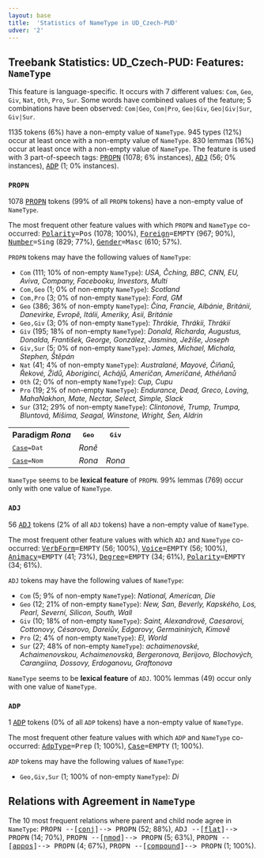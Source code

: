 ```yaml
---
layout: base
title:  'Statistics of NameType in UD_Czech-PUD'
udver: '2'
---
```


## Treebank Statistics: UD_Czech-PUD: Features: `NameType`

This feature is language-specific.
It occurs with 7 different values: `Com`, `Geo`, `Giv`, `Nat`, `Oth`, `Pro`, `Sur`.
Some words have combined values of the feature; 5 combinations have been observed: `Com|Geo`, `Com|Pro`, `Geo|Giv`, `Geo|Giv|Sur`, `Giv|Sur`.

1135 tokens (6%) have a non-empty value of `NameType`.
945 types (12%) occur at least once with a non-empty value of `NameType`.
830 lemmas (16%) occur at least once with a non-empty value of `NameType`.
The feature is used with 3 part-of-speech tags: <tt><a href="cs_pud-pos-PROPN.html">PROPN</a></tt> (1078; 6% instances), <tt><a href="cs_pud-pos-ADJ.html">ADJ</a></tt> (56; 0% instances), <tt><a href="cs_pud-pos-ADP.html">ADP</a></tt> (1; 0% instances).

### `PROPN`

1078 <tt><a href="cs_pud-pos-PROPN.html">PROPN</a></tt> tokens (99% of all `PROPN` tokens) have a non-empty value of `NameType`.

The most frequent other feature values with which `PROPN` and `NameType` co-occurred: <tt><a href="cs_pud-feat-Polarity.html">Polarity</a></tt><tt>=Pos</tt> (1078; 100%), <tt><a href="cs_pud-feat-Foreign.html">Foreign</a></tt><tt>=EMPTY</tt> (967; 90%), <tt><a href="cs_pud-feat-Number.html">Number</a></tt><tt>=Sing</tt> (829; 77%), <tt><a href="cs_pud-feat-Gender.html">Gender</a></tt><tt>=Masc</tt> (610; 57%).

`PROPN` tokens may have the following values of `NameType`:

* `Com` (111; 10% of non-empty `NameType`): <em>USA, Čching, BBC, CNN, EU, Aviva, Company, Facebooku, Investors, Multi</em>
* `Com,Geo` (1; 0% of non-empty `NameType`): <em>Scotland</em>
* `Com,Pro` (3; 0% of non-empty `NameType`): <em>Ford, GM</em>
* `Geo` (386; 36% of non-empty `NameType`): <em>Čína, Francie, Albánie, Británii, Danevirke, Evropě, Itálii, Ameriky, Asii, Británie</em>
* `Geo,Giv` (3; 0% of non-empty `NameType`): <em>Thrákie, Thrákii, Thrákií</em>
* `Giv` (195; 18% of non-empty `NameType`): <em>Donald, Richarda, Augustus, Donalda, František, George, González, Jasmína, Ježíše, Joseph</em>
* `Giv,Sur` (5; 0% of non-empty `NameType`): <em>James, Michael, Michala, Stephen, Štěpán</em>
* `Nat` (41; 4% of non-empty `NameType`): <em>Australané, Mayové, Číňanů, Řekové, Židů, Aboriginci, Achájů, Američan, Američané, Athéňanů</em>
* `Oth` (2; 0% of non-empty `NameType`): <em>Cup, Cupu</em>
* `Pro` (19; 2% of non-empty `NameType`): <em>Endurance, Dead, Greco, Loving, MahaNakhon, Mate, Nectar, Select, Simple, Slack</em>
* `Sur` (312; 29% of non-empty `NameType`): <em>Clintonové, Trump, Trumpa, Bluntová, Mišima, Seagal, Winstone, Wright, Šen, Aldrin</em>

<table>
  <tr><th>Paradigm <i>Rona</i></th><th><tt>Geo</tt></th><th><tt>Giv</tt></th></tr>
  <tr><td><tt><tt><a href="cs_pud-feat-Case.html">Case</a></tt><tt>=Dat</tt></tt></td><td><em>Roně</em></td><td></td></tr>
  <tr><td><tt><tt><a href="cs_pud-feat-Case.html">Case</a></tt><tt>=Nom</tt></tt></td><td><em>Rona</em></td><td><em>Rona</em></td></tr>
</table>

`NameType` seems to be **lexical feature** of `PROPN`. 99% lemmas (769) occur only with one value of `NameType`.

### `ADJ`

56 <tt><a href="cs_pud-pos-ADJ.html">ADJ</a></tt> tokens (2% of all `ADJ` tokens) have a non-empty value of `NameType`.

The most frequent other feature values with which `ADJ` and `NameType` co-occurred: <tt><a href="cs_pud-feat-VerbForm.html">VerbForm</a></tt><tt>=EMPTY</tt> (56; 100%), <tt><a href="cs_pud-feat-Voice.html">Voice</a></tt><tt>=EMPTY</tt> (56; 100%), <tt><a href="cs_pud-feat-Animacy.html">Animacy</a></tt><tt>=EMPTY</tt> (41; 73%), <tt><a href="cs_pud-feat-Degree.html">Degree</a></tt><tt>=EMPTY</tt> (34; 61%), <tt><a href="cs_pud-feat-Polarity.html">Polarity</a></tt><tt>=EMPTY</tt> (34; 61%).

`ADJ` tokens may have the following values of `NameType`:

* `Com` (5; 9% of non-empty `NameType`): <em>National, American, Die</em>
* `Geo` (12; 21% of non-empty `NameType`): <em>New, San, Beverly, Kapského, Los, Pearl, Severní, Silicon, South, Wall</em>
* `Giv` (10; 18% of non-empty `NameType`): <em>Saint, Alexandrově, Caesarovi, Cottonovy, Césarovo, Dareiův, Edgarovy, Germaininých, Kimově</em>
* `Pro` (2; 4% of non-empty `NameType`): <em>El, World</em>
* `Sur` (27; 48% of non-empty `NameType`): <em>achaimenovské, Achaimenovskou, Achaimenovská, Bergeronova, Berijovo, Blochových, Carangiina, Dossovy, Erdoganovu, Graftonova</em>

`NameType` seems to be **lexical feature** of `ADJ`. 100% lemmas (49) occur only with one value of `NameType`.

### `ADP`

1 <tt><a href="cs_pud-pos-ADP.html">ADP</a></tt> tokens (0% of all `ADP` tokens) have a non-empty value of `NameType`.

The most frequent other feature values with which `ADP` and `NameType` co-occurred: <tt><a href="cs_pud-feat-AdpType.html">AdpType</a></tt><tt>=Prep</tt> (1; 100%), <tt><a href="cs_pud-feat-Case.html">Case</a></tt><tt>=EMPTY</tt> (1; 100%).

`ADP` tokens may have the following values of `NameType`:

* `Geo,Giv,Sur` (1; 100% of non-empty `NameType`): <em>Di</em>

## Relations with Agreement in `NameType`

The 10 most frequent relations where parent and child node agree in `NameType`:
<tt>PROPN --[<tt><a href="cs_pud-dep-conj.html">conj</a></tt>]--> PROPN</tt> (52; 88%),
<tt>ADJ --[<tt><a href="cs_pud-dep-flat.html">flat</a></tt>]--> PROPN</tt> (14; 70%),
<tt>PROPN --[<tt><a href="cs_pud-dep-nmod.html">nmod</a></tt>]--> PROPN</tt> (5; 63%),
<tt>PROPN --[<tt><a href="cs_pud-dep-appos.html">appos</a></tt>]--> PROPN</tt> (4; 67%),
<tt>PROPN --[<tt><a href="cs_pud-dep-compound.html">compound</a></tt>]--> PROPN</tt> (1; 100%).

